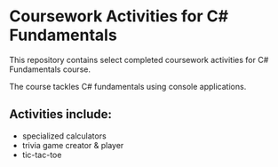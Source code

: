 # Coursework Activities for C# Fundamentals

This repository contains select completed coursework activities for C# Fundamentals course.

The course tackles C# fundamentals using console applications.

## Activities include:
- specialized calculators
- trivia game creator & player
- tic-tac-toe
